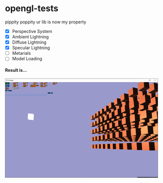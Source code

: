 # opengl-tests
pippity poppity ur lib is now my property
- [x] Perspective System
- [x] Ambient Lightning
- [x] Diffuse Lightning
- [x] Specular Lightning
- [ ] Metarials
- [ ] Model Loading
#### Result is...
![Result](Result.png)
